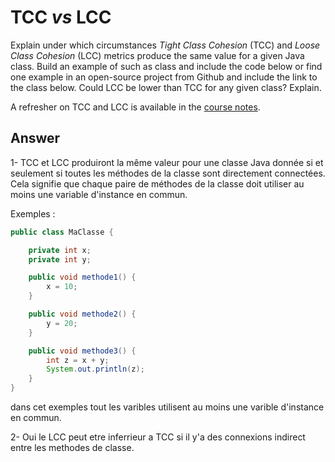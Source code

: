 # TCC *vs* LCC

Explain under which circumstances *Tight Class Cohesion* (TCC) and *Loose Class Cohesion* (LCC) metrics produce the same value for a given Java class. Build an example of such as class and include the code below or find one example in an open-source project from Github and include the link to the class below. Could LCC be lower than TCC for any given class? Explain.

A refresher on TCC and LCC is available in the [course notes](https://oscarlvp.github.io/vandv-classes/#cohesion-graph).

## Answer

1- TCC et LCC produiront la même valeur pour une classe Java donnée si et seulement si toutes les méthodes de la classe sont directement connectées. Cela signifie que chaque paire de méthodes de la classe doit utiliser au moins une variable d'instance en commun.

Exemples :

```java
public class MaClasse {

    private int x;
    private int y;

    public void methode1() {
        x = 10;
    }

    public void methode2() {
        y = 20;
    }

    public void methode3() {
        int z = x + y;
        System.out.println(z);
    }
}
```

dans cet exemples tout les varibles utilisent au moins une varible d'instance en commun.

2- Oui le LCC peut etre inferrieur a TCC si il y'a des connexions indirect entre les methodes de classe.


